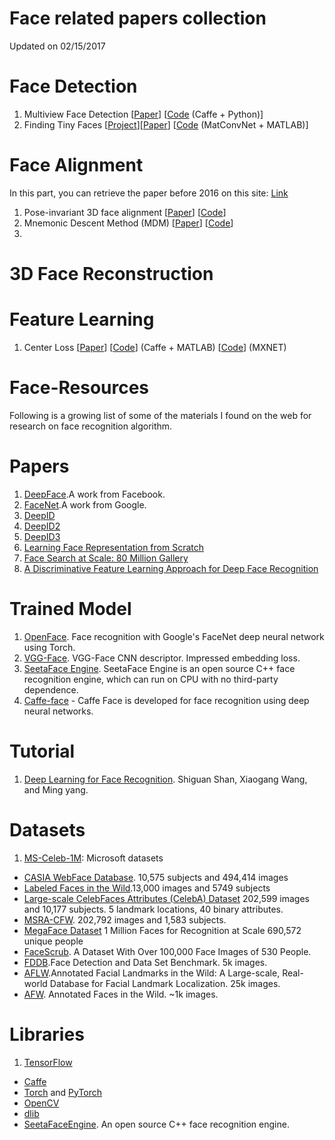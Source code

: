 # Face related papers collection

Updated on 02/15/2017

# Face Detection
1. Multiview Face Detection [[Paper](https://arxiv.org/abs/1502.02766)]  [[Code](https://github.com/guoyilin/FaceDetection_CNN) (Caffe + Python)]
2. Finding Tiny Faces [[Project](https://www.cs.cmu.edu/~peiyunh/tiny/)][[Paper](https://arxiv.org/abs/1612.04402)] [[Code](https://github.com/peiyunh/tiny) (MatConvNet + MATLAB)]

# Face Alignment
In this part, you can retrieve the paper before 2016 on this site: [Link](https://sites.google.com/site/yanghengcv/face-alignment)
1. Pose-invariant 3D face alignment [[Paper](https://arxiv.org/abs/1506.03799)] [[Code](http://cvlab.cse.msu.edu/project-pifa.html)]
2. Mnemonic Descent Method (MDM) [[Paper](https://ibug.doc.ic.ac.uk/media/uploads/documents/trigeorgis2016mnemonic.pdf)] [[Code](https://github.com/trigeorgis/mdm)]
3.

# 3D Face Reconstruction


# Feature Learning
1. Center Loss [[Paper](http://ydwen.github.io/papers/WenECCV16.pdf)] [[Code](https://github.com/ydwen/caffe-face)] (Caffe + MATLAB) [[Code](https://github.com/pangyupo/mxnet_center_loss)] (MXNET)

# Face-Resources
Following is a growing list of some of the materials I found on the web for research on face recognition algorithm.

# Papers
1. [DeepFace](https://www.cs.toronto.edu/~ranzato/publications/taigman_cvpr14.pdf).A work from Facebook.
2. [FaceNet](http://www.cv-foundation.org/openaccess/content_cvpr_2015/app/1A_089.pdf).A work from Google.
3. [DeepID](http://mmlab.ie.cuhk.edu.hk/pdf/YiSun_CVPR14.pdf)
4. [DeepID2](http://arxiv.org/abs/1406.4773)
5. [DeepID3](http://arxiv.org/abs/1502.00873)
6. [Learning Face Representation from Scratch](http://arxiv.org/abs/1411.7923)
7. [Face Search at Scale: 80 Million Gallery](http://arxiv.org/abs/1507.07242)
8. [A Discriminative Feature Learning Approach for Deep Face Recognition](http://ydwen.github.io/papers/WenECCV16.pdf)

# Trained Model
1. [OpenFace](https://github.com/cmusatyalab/openface). Face recognition with Google's FaceNet deep neural network using Torch.
2. [VGG-Face](http://www.robots.ox.ac.uk/~vgg/software/vgg_face/). VGG-Face CNN descriptor. Impressed embedding loss.
3. [SeetaFace Engine](https://github.com/seetaface/SeetaFaceEngine). SeetaFace Engine is an open source C++ face recognition engine, which can run on CPU with no third-party dependence.
4. [Caffe-face](https://github.com/ydwen/caffe-face) - Caffe Face is developed for face recognition using deep neural networks.

# Tutorial
1. [Deep Learning for Face Recognition](http://valse.mmcheng.net/deep-learning-for-face-recognition/). Shiguan Shan, Xiaogang Wang, and Ming yang.

# Datasets
1. [MS-Celeb-1M](https://www.microsoft.com/en-us/research/project/ms-celeb-1m-challenge-recognizing-one-million-celebrities-real-world/): Microsoft datasets
* [CASIA WebFace Database](http://www.cbsr.ia.ac.cn/english/CASIA-WebFace-Database.html). 10,575 subjects and 494,414 images
* [Labeled Faces in the Wild](http://vis-www.cs.umass.edu/lfw/).13,000 images and 5749 subjects
* [Large-scale CelebFaces Attributes (CelebA) Dataset](http://mmlab.ie.cuhk.edu.hk/projects/) 202,599 images and 10,177 subjects. 5 landmark locations, 40 binary attributes.
* [MSRA-CFW](http://research.microsoft.com/en-us/projects/msra-cfw/). 202,792 images and 1,583 subjects.
* [MegaFace Dataset](http://megaface.cs.washington.edu/) 1 Million Faces for Recognition at Scale
690,572 unique people
* [FaceScrub](http://vintage.winklerbros.net/facescrub.html). A Dataset With Over 100,000 Face Images of 530 People.
* [FDDB](http://vis-www.cs.umass.edu/fddb/).Face Detection and Data Set Benchmark. 5k images.
* [AFLW](https://lrs.icg.tugraz.at/research/aflw/).Annotated Facial Landmarks in the Wild: A Large-scale, Real-world Database for Facial Landmark Localization. 25k images.
* [AFW](http://www.ics.uci.edu/~xzhu/face/). Annotated Faces in the Wild. ~1k images.

# Libraries
1. [TensorFlow](tensorflow.org)
* [Caffe](caffe.berkeleyvision.org)
* [Torch](torch.ch) and [PyTorch](pytorch.org)
* [OpenCV](http://opencv.org/)
* [dlib](http://dlib.net/ml.html)
* [SeetaFaceEngine](https://github.com/seetaface/SeetaFaceEngine). An open source C++ face recognition engine.
